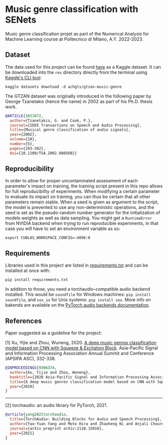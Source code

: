 Music genre classification with SENets
========================================
Music genre classification projet as part of the Numerical Analysis for Machine Learning course at Politecnico di Milano, A.Y. 2022-2023.
 

Dataset
-------
The data used for this project can be found
[here](https://www.kaggle.com/datasets/achgls/gtzan-music-genre) 
as a Kaggle dataset. It can be downloaded into the `res` directory
directly from the terminal using
[Kaggle's CLI tool](https://www.kaggle.com/docs/api):
```console
kaggle datasets download -d achgls/gtzan-music-genre
```
The GTZAN dataset was originally introduced in the following paper by George Tzanetakis (hence
the name) in 2002 as part of his Ph.D. thesis work.
```bibtex
@ARTICLE{1021072,
  author={Tzanetakis, G. and Cook, P.},
  journal={IEEE Transactions on Speech and Audio Processing}, 
  title={Musical genre classification of audio signals}, 
  year={2002},
  volume={10},
  number={5},
  pages={293-302},
  doi={10.1109/TSA.2002.800560}}
```


Reproducibility
---------------
In order to allow for proper uncontaminated assessment of each parameter's impact
on training, the training script present in this repo allows for full reproducibility of experiments.
When modifying a certain parameter to evaluate its impact on training, you can thus be certain
that all other parameters remain stable.
When a seed is given as argument to the script, the model is prevented to use any
non-deterministic operations, and the seed is set as the pseudo-random
number generator for the initialization of models weights as well as data sampling.
You might get a `RuntimeError` from NVIDIA backend when trying to run
reproducible experiments, in that case you will have to set an environment variable as so:
```console
export CUBLAS_WORKSPACE_CONFIG=:4096:8
```

Requirements
------------
Libraries used in this project are listed in [requirements.txt](requirements.txt) and
can be installed at once with:
```console
pip install requirements.txt
```
In addition to those,
you need a torchaudio-compatible audio backend installed. This would be `soundfile`
for Windows machines: `pip install soundfile`, and `sox_io` for Unix systems:
`pip install sox`. More info on bakends are available
on the [PyTorch audio backends documentation](https://pytorch.org/audio/stable/backend.html).

References
-----------
Paper suggested as a guideline for the project:

<a id="1">[1]</a> 
Xu, Yijie and Zhou, Wuneng, 2020.
[A deep music genres classification model based on CNN with Squeeze & Excitation Block](https://ieeexplore.ieee.org/document/9306374).
Asia-Pacific Signal and Information Processing Association Annual Summit and Conference (APSIPA ASC), 332-338.
```bibtex
@INPROCEEDINGS{9306374,
  author={Xu, Yijie and Zhou, Wuneng},
  booktitle={2020 Asia-Pacific Signal and Information Processing Association Annual Summit and Conference (APSIPA ASC)}, 
  title={A deep music genres classification model based on CNN with Squeeze & Excitation Block}, 
  year={2020}
}
```
----------

<a id="2">[2]</a> 
torchaudio: an audio library for PyTorch, 2021.
```bibtex
@article{yang2021torchaudio,
  title={TorchAudio: Building Blocks for Audio and Speech Processing},
  author={Yao-Yuan Yang and Moto Hira and Zhaoheng Ni and Anjali Chourdia and Artyom Astafurov and Caroline Chen and Ching-Feng Yeh and Christian Puhrsch and David Pollack and Dmitriy Genzel and Donny Greenberg and Edward Z. Yang and Jason Lian and Jay Mahadeokar and Jeff Hwang and Ji Chen and Peter Goldsborough and Prabhat Roy and Sean Narenthiran and Shinji Watanabe and Soumith Chintala and Vincent Quenneville-Bélair and Yangyang Shi},
  journal={arXiv preprint arXiv:2110.15018},
  year={2021}
}
```

[//]: # (<a id="3">[3]</a> )

[//]: # (torchvision: computer vision in PyTorch, 2016.)

[//]: # (```bibtex)

[//]: # (@software{TorchVision_maintainers_and_contributors_TorchVision_PyTorch_s_Computer_2016,)

[//]: # (    author = {TorchVision maintainers and contributors},)

[//]: # (    license = {BSD-3-Clause},)

[//]: # (    month = nov,)

[//]: # (    title = {{TorchVision: PyTorch's Computer Vision library}},)

[//]: # (    url = {https://github.com/pytorch/vision},)

[//]: # (    year = {2016})

[//]: # (})

[//]: # (```)